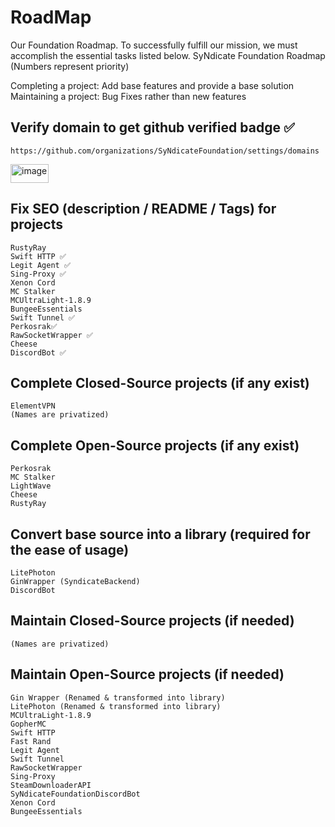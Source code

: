 # RoadMap
Our Foundation Roadmap. To successfully fulfill our mission, we must accomplish the essential tasks listed below.
SyNdicate Foundation Roadmap
(Numbers represent priority)

Completing a project: Add base features and provide a base solution 
Maintaining a project: Bug Fixes rather than new features

## Verify domain to get github verified badge ✅
    https://github.com/organizations/SyNdicateFoundation/settings/domains
<img width="61" height="30" alt="image" src="https://github.com/user-attachments/assets/b355e7ed-832f-40c3-b90b-8746990234ba" />


## Fix SEO (description / README / Tags) for projects
	RustyRay
	Swift HTTP ✅
	Legit Agent ✅
	Sing-Proxy ✅
	Xenon Cord
	MC Stalker
	MCUltraLight-1.8.9
	BungeeEssentials
	Swift Tunnel ✅
	Perkosrak✅
	RawSocketWrapper ✅
	Cheese
	DiscordBot ✅

## Complete Closed-Source projects (if any exist)
	ElementVPN
	(Names are privatized)

## Complete Open-Source projects (if any exist)
	Perkosrak
	MC Stalker
	LightWave
	Cheese
	RustyRay

## Convert base source into a library (required for the ease of usage)
	LitePhoton
	GinWrapper (SyndicateBackend)
	DiscordBot

## Maintain Closed-Source projects (if needed)
	(Names are privatized)

## Maintain Open-Source projects (if needed)
	Gin Wrapper (Renamed & transformed into library)
	LitePhoton (Renamed & transformed into library)
	MCUltraLight-1.8.9
	GopherMC
	Swift HTTP
	Fast Rand
	Legit Agent
	Swift Tunnel
	RawSocketWrapper
	Sing-Proxy
	SteamDownloaderAPI
	SyNdicateFoundationDiscordBot
	Xenon Cord
	BungeeEssentials

